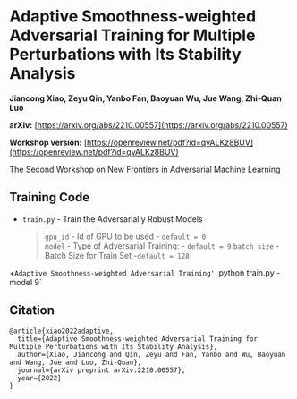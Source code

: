 # Adaptive Smoothness-weighted Adversarial Training for Multiple Perturbations with Its Stability Analysis

**Jiancong Xiao, Zeyu Qin, Yanbo Fan, Baoyuan Wu, Jue Wang, Zhi-Quan Luo**

**arXiv:** [https://arxiv.org/abs/2210.00557](https://arxiv.org/abs/2210.00557) 

**Workshop version:** [https://openreview.net/pdf?id=qvALKz8BUV](https://openreview.net/pdf?id=qvALKz8BUV)

The Second Workshop on New Frontiers in Adversarial Machine Learning	


## Training Code

+ `train.py` - Train the Adversarially Robust Models
  > `gpu_id`  - Id of GPU to be used  - `default = 0`  
  > `model`   - Type of Adversarial Training:  - `default = 9`
  > `batch_size` - Batch Size for Train Set -`default = 128` 

	
+`Adaptive Smoothness-weighted Adversarial Training'
`python train.py -model 9`

## Citation
```
@article{xiao2022adaptive,
  title={Adaptive Smoothness-weighted Adversarial Training for Multiple Perturbations with Its Stability Analysis},
  author={Xiao, Jiancong and Qin, Zeyu and Fan, Yanbo and Wu, Baoyuan and Wang, Jue and Luo, Zhi-Quan},
  journal={arXiv preprint arXiv:2210.00557},
  year={2022}
}
```







